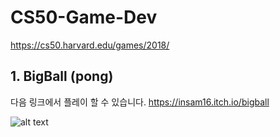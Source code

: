 # CS50-Game-Dev
https://cs50.harvard.edu/games/2018/

## 1. BigBall (pong)
다음 링크에서 플레이 할 수 있습니다.
https://insam16.itch.io/bigball

![alt text](images/image.png)